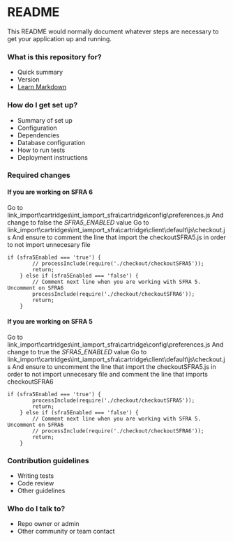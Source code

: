# README #

This README would normally document whatever steps are necessary to get your application up and running.

### What is this repository for? ###

* Quick summary
* Version
* [Learn Markdown](https://bitbucket.org/tutorials/markdowndemo)

### How do I get set up? ###

* Summary of set up
* Configuration
* Dependencies
* Database configuration
* How to run tests
* Deployment instructions

### Required changes ###
#### If you are working on SFRA 6
Go to link_import\cartridges\int_iamport_sfra\cartridge\config\preferences.js
And change to false the _SFRA5_ENABLED_ value
Go to link_import\cartridges\int_iamport_sfra\cartridge\client\default\js\checkout.js
And ensure to comment the line that import the checkoutSFRA5.js in order to not import unnecesary file
```
if (sfra5Enabled === 'true') {
		// processInclude(require('./checkout/checkoutSFRA5'));
		return;
	} else if (sfra5Enabled === 'false') {
		// Comment next line when you are working with SFRA 5. Uncomment on SFRA6
		processInclude(require('./checkout/checkoutSFRA6'));
		return;
	}
```
#### If you are working on SFRA 5
Go to link_import\cartridges\int_iamport_sfra\cartridge\config\preferences.js
And change to true the _SFRA5_ENABLED_ value
Go to link_import\cartridges\int_iamport_sfra\cartridge\client\default\js\checkout.js
And ensure to uncomment the line that import the checkoutSFRA5.js in order to not import unnecesary file and comment the line that imports checkoutSFRA6
```
if (sfra5Enabled === 'true') {
		processInclude(require('./checkout/checkoutSFRA5'));
		return;
	} else if (sfra5Enabled === 'false') {
		// Comment next line when you are working with SFRA 5. Uncomment on SFRA6
		// processInclude(require('./checkout/checkoutSFRA6'));
		return;
	}
```

### Contribution guidelines ###

* Writing tests
* Code review
* Other guidelines

### Who do I talk to? ###

* Repo owner or admin
* Other community or team contact